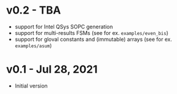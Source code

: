 # v0.2 - TBA

- support for Intel QSys SOPC generation 
- support for multi-results FSMs (see for ex. `examples/even_bis`)
- support for gloval constants and (immutable) arrays (see for ex. `examples/asum`)

# v0.1 - Jul 28, 2021

- Initial version
